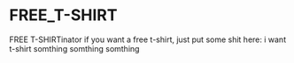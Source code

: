 # FREE_T-SHIRT
FREE T-SHIRTinator
if you want a free t-shirt, just put some shit here:
i want t-shirt
somthing
somthing
somthing
